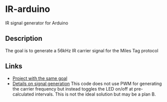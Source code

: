 # IR-arduino
IR signal generator for Arduino

## Description
The goal is to generate a 56kHz IR carrier signal for the Miles Tag protocol

## Links
* [Project with the same goal](http://j44industries.blogspot.de/p/projects.html)
* [Details on signal generation](http://j44industries.blogspot.com/2009/09/arduino-frequency-generation.html#more) This code does not use PWM for generating the carrier frequency but instead toggles the LED on/off at pre-calculated intervals. This is not the ideal solution but may be a plan B.
